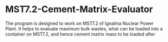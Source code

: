 # MST7.2-Cement-Matrix-Evaluator
The program is designed to work on MST7.2 of Ignalina Nuclear Power Plant. It helps to evaluate maximum bulk wastes, what can be loaded into a container on MST7.2, and hence cement matrix mass to be loaded after
